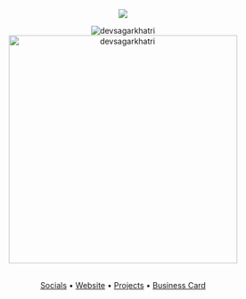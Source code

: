 
<div align="center">    
<img src="https://user-images.githubusercontent.com/29791684/123435197-ee2e3000-d5ea-11eb-87e6-0f99f08b27d0.gif" />
<p>  
<img src="https://github-readme-stats.vercel.app/api/top-langs?username=devsagarkhatri&show_icons=true&locale=en&layout=compact" alt="devsagarkhatri" /> <img align="center" src="https://github-readme-stats.vercel.app/api?username=devsagarkhatri&show_icons=true&locale=en" alt="devsagarkhatri" width="410" /></p>
  </br>
<a href="https://www.linkedin.com/in/sagarkhatri">Socials</a> • <a href="https://devsagarkhatri.github.io/">Website</a> • <a href="https://devsagarkhatri.github.io/#projects">Projects</a> • <a href="https://devsagarkhatri.github.io/#contact">Business Card</a> </h4>
</div>


<!-- Resources -->
[3.2]: https://raw.githubusercontent.com/MartinHeinz/MartinHeinz/master/linkedin-3-16.png (LinkedIn icon without padding)
[3]: https://www.linkedin.com/in/sagarkhatri/
</div>
